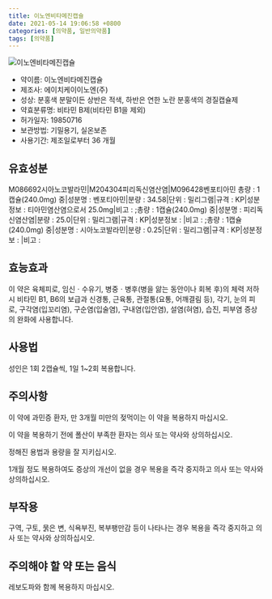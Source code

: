 ```yaml
---
title: 이노엔비타메진캡슐
date: 2021-05-14 19:06:58 +0800
categories: [의약품, 일반의약품]
tags: [의약품]
---
```

![이노엔비타메진캡슐](https://nedrug.mfds.go.kr/pbp/cmn/itemImageDownload/147427297681200062)

- 약이름: 이노엔비타메진캡슐
- 제조사: 에이치케이이노엔(주)
- 성상: 분홍색 분말이든 상반은 적색, 하반은 연한 노란 분홍색의 경질캡슐제
- 약효분류명: 비타민 B제(비타민 B1을 제외)
- 허가일자: 19850716
- 보관방법: 기밀용기, 실온보존
- 사용기간: 제조일로부터 36 개월
## 유효성분
M086692시아노코발라민|M204304피리독신염산염|M096428벤포티아민
총량 : 1캡슐(240.0mg) 중|성분명 : 벤포티아민|분량 : 34.58|단위 : 밀리그램|규격 : KP|성분정보 : 티아민염산염으로서 25.0mg|비고 : ;총량 : 1캡슐(240.0mg) 중|성분명 : 피리독신염산염|분량 : 25.0|단위 : 밀리그램|규격 : KP|성분정보 : |비고 : ;총량 : 1캡슐(240.0mg) 중|성분명 : 시아노코발라민|분량 : 0.25|단위 : 밀리그램|규격 : KP|성분정보 : |비고 :
## 효능효과
이 약은 육체피로, 임신ㆍ수유기, 병중ㆍ병후(병을 앓는 동안이나 회복 후)의 체력 저하 시 비타민 B1, B6의 보급과 신경통, 근육통, 관절통(요통, 어깨결림 등), 각기, 눈의 피로, 구각염(입꼬리염), 구순염(입술염), 구내염(입안염), 설염(혀염), 습진, 피부염 증상의 완화에 사용합니다.

## 사용법
성인은 1회 2캡슐씩, 1일 1~2회 복용합니다.

## 주의사항
이 약에 과민증 환자, 만 3개월 미만의 젖먹이는 이 약을 복용하지 마십시오.

이 약을 복용하기 전에 폴산이 부족한 환자는 의사 또는 약사와 상의하십시오.

정해진 용법과 용량을 잘 지키십시오.

1개월 정도 복용하여도 증상의 개선이 없을 경우 복용을 즉각 중지하고 의사 또는 약사와 상의하십시오.

## 부작용
구역, 구토, 묽은 변, 식욕부진, 복부팽만감 등이 나타나는 경우 복용을 즉각 중지하고 의사 또는 약사와 상의하십시오.

## 주의해야 할 약 또는 음식
레보도파와 함께 복용하지 마십시오.

